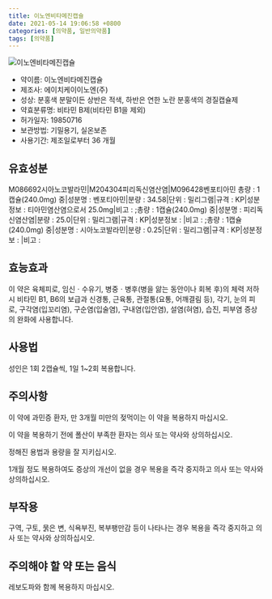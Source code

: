 ```yaml
---
title: 이노엔비타메진캡슐
date: 2021-05-14 19:06:58 +0800
categories: [의약품, 일반의약품]
tags: [의약품]
---
```

![이노엔비타메진캡슐](https://nedrug.mfds.go.kr/pbp/cmn/itemImageDownload/147427297681200062)

- 약이름: 이노엔비타메진캡슐
- 제조사: 에이치케이이노엔(주)
- 성상: 분홍색 분말이든 상반은 적색, 하반은 연한 노란 분홍색의 경질캡슐제
- 약효분류명: 비타민 B제(비타민 B1을 제외)
- 허가일자: 19850716
- 보관방법: 기밀용기, 실온보존
- 사용기간: 제조일로부터 36 개월
## 유효성분
M086692시아노코발라민|M204304피리독신염산염|M096428벤포티아민
총량 : 1캡슐(240.0mg) 중|성분명 : 벤포티아민|분량 : 34.58|단위 : 밀리그램|규격 : KP|성분정보 : 티아민염산염으로서 25.0mg|비고 : ;총량 : 1캡슐(240.0mg) 중|성분명 : 피리독신염산염|분량 : 25.0|단위 : 밀리그램|규격 : KP|성분정보 : |비고 : ;총량 : 1캡슐(240.0mg) 중|성분명 : 시아노코발라민|분량 : 0.25|단위 : 밀리그램|규격 : KP|성분정보 : |비고 :
## 효능효과
이 약은 육체피로, 임신ㆍ수유기, 병중ㆍ병후(병을 앓는 동안이나 회복 후)의 체력 저하 시 비타민 B1, B6의 보급과 신경통, 근육통, 관절통(요통, 어깨결림 등), 각기, 눈의 피로, 구각염(입꼬리염), 구순염(입술염), 구내염(입안염), 설염(혀염), 습진, 피부염 증상의 완화에 사용합니다.

## 사용법
성인은 1회 2캡슐씩, 1일 1~2회 복용합니다.

## 주의사항
이 약에 과민증 환자, 만 3개월 미만의 젖먹이는 이 약을 복용하지 마십시오.

이 약을 복용하기 전에 폴산이 부족한 환자는 의사 또는 약사와 상의하십시오.

정해진 용법과 용량을 잘 지키십시오.

1개월 정도 복용하여도 증상의 개선이 없을 경우 복용을 즉각 중지하고 의사 또는 약사와 상의하십시오.

## 부작용
구역, 구토, 묽은 변, 식욕부진, 복부팽만감 등이 나타나는 경우 복용을 즉각 중지하고 의사 또는 약사와 상의하십시오.

## 주의해야 할 약 또는 음식
레보도파와 함께 복용하지 마십시오.

